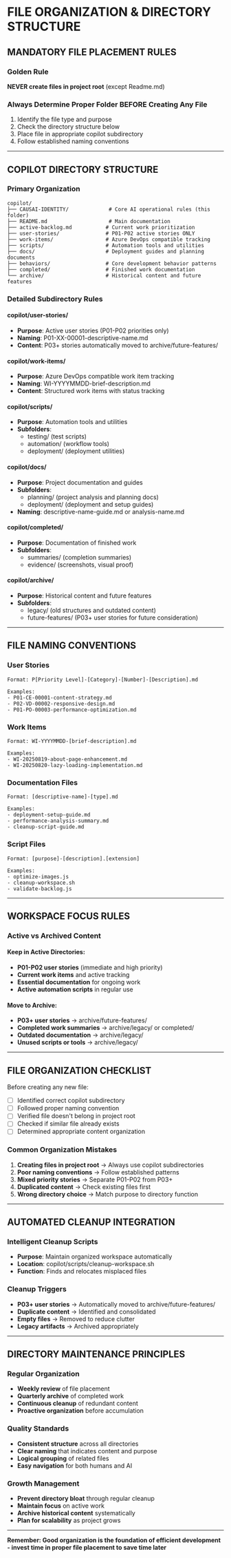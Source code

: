 # FILE ORGANIZATION & DIRECTORY STRUCTURE

## MANDATORY FILE PLACEMENT RULES

### Golden Rule
**NEVER create files in project root** (except Readme.md)

### Always Determine Proper Folder BEFORE Creating Any File
1. Identify the file type and purpose
2. Check the directory structure below
3. Place file in appropriate copilot subdirectory
4. Follow established naming conventions

---

## COPILOT DIRECTORY STRUCTURE

### Primary Organization
```
copilot/
├── CAUSAI-IDENTITY/             # Core AI operational rules (this folder)
├── README.md                    # Main documentation
├── active-backlog.md           # Current work prioritization
├── user-stories/               # P01-P02 active stories ONLY
├── work-items/                 # Azure DevOps compatible tracking
├── scripts/                    # Automation tools and utilities
├── docs/                       # Deployment guides and planning documents
├── behaviors/                  # Core development behavior patterns
├── completed/                  # Finished work documentation
└── archive/                    # Historical content and future features
```

### Detailed Subdirectory Rules

#### copilot/user-stories/
- **Purpose**: Active user stories (P01-P02 priorities only)
- **Naming**: P01-XX-00001-descriptive-name.md
- **Content**: P03+ stories automatically moved to archive/future-features/

#### copilot/work-items/  
- **Purpose**: Azure DevOps compatible work item tracking
- **Naming**: WI-YYYYMMDD-brief-description.md
- **Content**: Structured work items with status tracking

#### copilot/scripts/
- **Purpose**: Automation tools and utilities
- **Subfolders**: 
  - testing/ (test scripts)
  - automation/ (workflow tools)
  - deployment/ (deployment utilities)

#### copilot/docs/
- **Purpose**: Project documentation and guides
- **Subfolders**:
  - planning/ (project analysis and planning docs)
  - deployment/ (deployment and setup guides)
- **Naming**: descriptive-name-guide.md or analysis-name.md

#### copilot/completed/
- **Purpose**: Documentation of finished work
- **Subfolders**:
  - summaries/ (completion summaries)
  - evidence/ (screenshots, visual proof)

#### copilot/archive/
- **Purpose**: Historical content and future features
- **Subfolders**:
  - legacy/ (old structures and outdated content)
  - future-features/ (P03+ user stories for future consideration)

---

## FILE NAMING CONVENTIONS

### User Stories
```
Format: P[Priority Level]-[Category]-[Number]-[Description].md

Examples:
- P01-CE-00001-content-strategy.md
- P02-VD-00002-responsive-design.md
- P01-PO-00003-performance-optimization.md
```

### Work Items
```
Format: WI-YYYYMMDD-[brief-description].md

Examples:
- WI-20250819-about-page-enhancement.md
- WI-20250820-lazy-loading-implementation.md
```

### Documentation Files
```
Format: [descriptive-name]-[type].md

Examples:
- deployment-setup-guide.md
- performance-analysis-summary.md
- cleanup-script-guide.md
```

### Script Files
```
Format: [purpose]-[description].[extension]

Examples:
- optimize-images.js
- cleanup-workspace.sh
- validate-backlog.js
```

---

## WORKSPACE FOCUS RULES

### Active vs Archived Content

#### Keep in Active Directories:
- **P01-P02 user stories** (immediate and high priority)
- **Current work items** and active tracking
- **Essential documentation** for ongoing work
- **Active automation scripts** in regular use

#### Move to Archive:
- **P03+ user stories** → archive/future-features/
- **Completed work summaries** → archive/legacy/ or completed/
- **Outdated documentation** → archive/legacy/
- **Unused scripts or tools** → archive/legacy/

---

## FILE ORGANIZATION CHECKLIST

Before creating any new file:

- [ ] Identified correct copilot subdirectory
- [ ] Followed proper naming convention
- [ ] Verified file doesn't belong in project root
- [ ] Checked if similar file already exists
- [ ] Determined appropriate content organization

### Common Organization Mistakes
1. **Creating files in project root** → Always use copilot subdirectories
2. **Poor naming conventions** → Follow established patterns
3. **Mixed priority stories** → Separate P01-P02 from P03+
4. **Duplicated content** → Check existing files first
5. **Wrong directory choice** → Match purpose to directory function

---

## AUTOMATED CLEANUP INTEGRATION

### Intelligent Cleanup Scripts
- **Purpose**: Maintain organized workspace automatically
- **Location**: copilot/scripts/cleanup-workspace.sh
- **Function**: Finds and relocates misplaced files

### Cleanup Triggers
- **P03+ user stories** → Automatically moved to archive/future-features/
- **Duplicate content** → Identified and consolidated
- **Empty files** → Removed to reduce clutter
- **Legacy artifacts** → Archived appropriately

---

## DIRECTORY MAINTENANCE PRINCIPLES

### Regular Organization
- **Weekly review** of file placement
- **Quarterly archive** of completed work
- **Continuous cleanup** of redundant content
- **Proactive organization** before accumulation

### Quality Standards
- **Consistent structure** across all directories
- **Clear naming** that indicates content and purpose
- **Logical grouping** of related files
- **Easy navigation** for both humans and AI

### Growth Management
- **Prevent directory bloat** through regular cleanup
- **Maintain focus** on active work
- **Archive historical content** systematically
- **Plan for scalability** as project grows

---

**Remember: Good organization is the foundation of efficient development - invest time in proper file placement to save time later**
